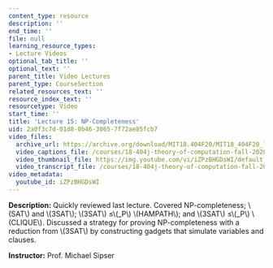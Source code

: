 ```yaml
---
content_type: resource
description: ''
end_time: ''
file: null
learning_resource_types:
- Lecture Videos
optional_tab_title: ''
optional_text: ''
parent_title: Video Lectures
parent_type: CourseSection
related_resources_text: ''
resource_index_text: ''
resourcetype: Video
start_time: ''
title: 'Lecture 15: NP-Completeness'
uid: 2a0f3c7d-01d8-0b46-3065-7f72ae85fcb7
video_files:
  archive_url: https://archive.org/download/MIT18.404F20/MIT18_404F20_lec15_300k.mp4
  video_captions_file: /courses/18-404j-theory-of-computation-fall-2020/823990a60db158768fe0d814deffad3b_iZPzBHGDsWI.vtt
  video_thumbnail_file: https://img.youtube.com/vi/iZPzBHGDsWI/default.jpg
  video_transcript_file: /courses/18-404j-theory-of-computation-fall-2020/f842dbde1a9db506fd1909d5a78b1f1f_iZPzBHGDsWI.pdf
video_metadata:
  youtube_id: iZPzBHGDsWI
---
```


**Description:** Quickly reviewed last lecture. Covered NP-completeness; \\(SAT\\) and \\(3SAT\\); \\(3SAT\\) ≤\\(\_P\\) \\(HAMPATH\\); and \\(3SAT\\) ≤\\(\_P\\) \\(CLIQUE\\). Discussed a strategy for proving NP-completeness with a reduction from \\(3SAT\\) by constructing gadgets that simulate variables and clauses.

**Instructor:** Prof. Michael Sipser